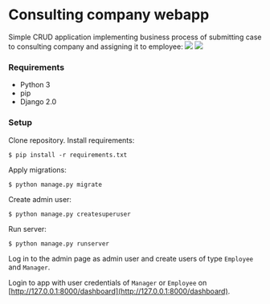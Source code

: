 # Consulting company webapp
Simple CRUD application implementing business process of submitting case to consulting company and assigning it to employee:
![](https://github.com/xbound/consulting-webapp/blob/master/bpmn_diagram.svg) 
![](https://github.com/xbound/consulting-webapp/blob/master/recording.gif) 
### Requirements 
* Python 3
* pip
* Django 2.0
### Setup 
Clone repository. Install requirements:
```shell
$ pip install -r requirements.txt
```
Apply migrations:
```shell
$ python manage.py migrate
```
Create admin user:
```shell
$ python manage.py createsuperuser
```
Run server:
```shell
$ python manage.py runserver
```
Log in to the admin page as admin user and create users of type `Employee` and `Manager`.

Login to app with user credentials of `Manager` or `Employee` on [http://127.0.0.1:8000/dashboard](http://127.0.0.1:8000/dashboard).
